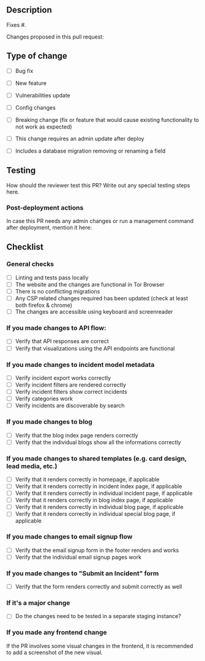 ## Description

Fixes #.

Changes proposed in this pull request:

## Type of change

- [ ] Bug fix
- [ ] New feature
- [ ] Vulnerabilities update
- [ ] Config changes
- [ ] Breaking change (fix or feature that would cause existing functionality to not work as expected)
- [ ] This change requires an admin update after deploy
- [ ] Includes a database migration removing  or renaming a field


## Testing

How should the reviewer test this PR?
Write out any special testing steps here.

### Post-deployment actions

In case this PR needs any admin changes or run a management command after deployment, mention it here:

## Checklist

### General checks

- [ ] Linting and tests pass locally
- [ ] The website and the changes are functional in Tor Browser
- [ ] There is no conflicting migrations
- [ ] Any CSP related changes required has been updated (check at least both firefox & chrome)
- [ ] The changes are accessible using keyboard and screenreader

### If you made changes to API flow:

- [ ] Verify that API responses are correct
- [ ] Verify that visualizations using the API endpoints are functional

### If you made changes to incident model metadata

- [ ] Verify incident export works correctly
- [ ] Verify incident filters are rendered correctly
- [ ] Verify incident filters show correct incidents
- [ ] Verify categories work
- [ ] Verify incidents are discoverable by search

### If you made changes to blog

- [ ] Verify that the blog index page renders correctly
- [ ] Verify that the individual blogs show all the informations correctly

### If you made changes to shared templates (e.g. card design, lead media, etc.)

- [ ] Verify that it renders correctly in homepage, if applicable
- [ ] Verify that it renders correctly in incident index page, if applicable
- [ ] Verify that it renders correctly in individual incident page, if applicable
- [ ] Verify that it renders correctly in blog index page, if applicable
- [ ] Verify that it renders correctly in individual blog page, if applicable
- [ ] Verify that it renders correctly in individual special blog page, if applicable

### If you made changes to email signup flow

- [ ] Verify that the email signup form in the footer renders and works
- [ ] Verify that the individual email signup pages work

### If you made changes to "Submit an Incident" form

- [ ] Verify that the form renders correctly and submit correctly as well

### If it's a major change

- [ ] Do the changes need to be tested in a separate staging instance?

### If you made any frontend change

If the PR involves some visual changes in the frontend, it is recommended to add a screenshot of the new visual.
